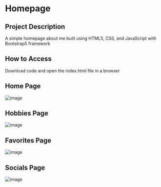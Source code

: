 # Homepage

## Project Description

A simple homepage about me built using HTML5, CSS, and JavaScript with Bootstrap5 framework

## How to Access

Download code and open the index.html file in a browser  

## Home Page
![image](https://github.com/sohankancherla/homepage/assets/30853467/793bb6df-a074-427c-9e86-e1e981a7065e)

## Hobbies Page
![image](https://github.com/sohankancherla/homepage/assets/30853467/f75312be-d995-40b0-a323-5dabef31a1a6)

## Favorites Page
![image](https://github.com/sohankancherla/homepage/assets/30853467/9376d6fb-08c2-404b-992c-255436dcccdd)

## Socials Page
![image](https://github.com/sohankancherla/homepage/assets/30853467/f1efc000-10bb-4124-b230-c73a3c06217a)

